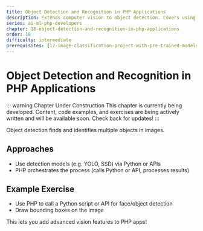 ```yaml
---
title: Object Detection and Recognition in PHP Applications
description: Extends computer vision to object detection. Covers using detection models or APIs to locate and identify objects in images, with a practical PHP integration exercise.
series: ai-ml-php-developers
chapter: 18-object-detection-and-recognition-in-php-applications
order: 18
difficulty: intermediate
prerequisites: [17-image-classification-project-with-pre-trained-models]
---
```


# Object Detection and Recognition in PHP Applications

::: warning Chapter Under Construction
This chapter is currently being developed. Content, code examples, and exercises are being actively written and will be available soon. Check back for updates!
:::

Object detection finds and identifies multiple objects in images.

## Approaches

- Use detection models (e.g. YOLO, SSD) via Python or APIs
- PHP orchestrates the process (calls Python or API, processes results)

## Example Exercise

- Use PHP to call a Python script or API for face/object detection
- Draw bounding boxes on the image

This lets you add advanced vision features to PHP apps!
